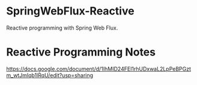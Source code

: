 # SpringWebFlux-Reactive
Reactive programming with Spring Web Flux.

# Reactive Programming Notes
https://docs.google.com/document/d/1IhMID24FEl1rhUDxwaL2LpPeBPGztm_wtJmIqb1lRqU/edit?usp=sharing

